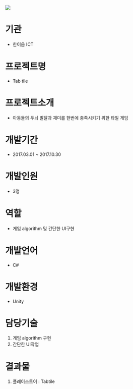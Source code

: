 <img src="https://s3.ap-northeast-2.amazonaws.com/mygit01/tabtile+logo.png"></img>
# 기관
+ 한이음 ICT
# 프로젝트명
+ Tab tile
# 프로젝트소개
+ 아동들의 두뇌 발달과 재미를 한번에 충족시키기 위한 타일 게임
# 개발기간
+ 2017.03.01 ~ 2017.10.30
# 개발인원
+ 3명
# 역할
+ 게임 algorithm 및 간단한 UI구현
# 개발언어
+ C#
# 개발환경
+ Unity
# 담당기술
1. 게임 algorithm 구현
2. 간단한 UI작업
# 결과물
1. 플레이스토어 : Tabtile
